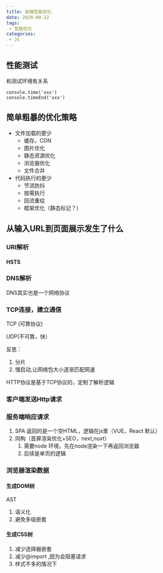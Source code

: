 ```yaml
---
title: 前端性能优化
date: 2020-08-22
tags:
 - 性能优化
categories: 
 - Js
---
```


## 性能测试

和测试环境有关系

```
console.time('xxx')
console.timeEnd('xxx')
```



## 简单粗暴的优化策略

- 文件加载的更少
  - 缓存，CDN
  - 图片优化
  - 静态资源优化
  - 浏览器优化
  - 文件合并
- 代码执行的更少
  - 节流防抖
  - 按需执行
  - 回流重绘
  - 框架优化（静态标记？）

## 从输入URL到页面展示发生了什么

### URI解析

#### HSTS

### DNS解析

DNS其实也是一个网络协议

### TCP连接，建立通信

TCP (可靠协议)

UDP(不可靠，快）

反思：

1. 分片
2. 慢启动,让网络包大小逐渐匹配网速

HTTP协议是基于TCP协议的，定制了解析逻辑

### 客户端发送Http请求

### 服务端响应请求

1. SPA 返回的是一个空HTML，逻辑在js里（VUE，React 默认）
2. 同构（首屏渲染优化+SEO，next,nuxt）
   1. 需要node 环境，先在node渲染一下再返回浏览器
   2. 后续是单页的逻辑

### 浏览器渲染数据

#### 生成DOM树

AST

1. 语义化
2. 避免多级嵌套

#### 生成CSS树

1. 减少选择器嵌套
2. 减少@import ,因为会阻塞请求
3. 样式不多的情况下<style>优于link,因为可以减少请求次数。但是如果样式很多，用<style>就会使html文件过大
4. <link> 置于 <script> 之前，css优先

#### 生成Render树

计算在窗口中具体的位置和大小，布局计算->**布局**（Layout）||**回流**（Reflow）

![](https://gitee.com/xuyiling/gopic/raw/master/img/20200823095145.png)

#### 绘制/栅格化

通过render tree 和回流获得的几何信息，获得绝对像素



主线程，自上而下解析

\<link> 是发送异步HTTP请求，每个请求都是单独的线程处理，可以同时发送6-7个请求

@import 是发送同步请求

## 浏览器缓存

